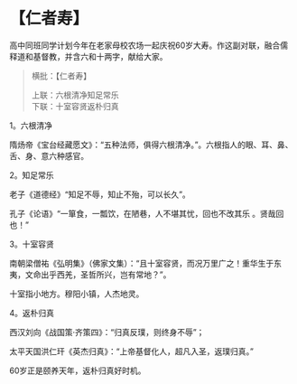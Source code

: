 # 【仁者寿】

高中同班同学计划今年在老家母校农场一起庆祝60岁大寿。作这副对联，融合儒释道和基督教，并含六和十两字，献给大家。

> 横批：【仁者寿】
>
> 上联：六根清净知足常乐  
> 下联：十室容贤返朴归真

1。六根清净

隋炀帝《宝台经藏愿文》：“五种法师，俱得六根清净。”。六根指人的眼、耳、鼻、舌、身、意六种感官。

2。知足常乐

老子《道德经》“知足不辱，知止不殆，可以长久”。

孔子《论语》“一箪食，一瓢饮，在陋巷，人不堪其忧，回也不改其乐 。贤哉回也！”

3。十室容贤

南朝梁僧祐《弘明集》（佛家文集）：“且十室容贤，而况万里广之！重华生于东夷，文命出乎西羌，圣哲所兴，岂有常地？”。

十室指小地方。穆阳小镇，人杰地灵。

4。返朴归真

西汉刘向《战国策·齐策四》：“归真反璞，则终身不辱”；

太平天国洪仁玕《英杰归真》：“上帝基督化人，超凡入圣，返璞归真。”

60岁正是颐养天年，返朴归真好时机。

